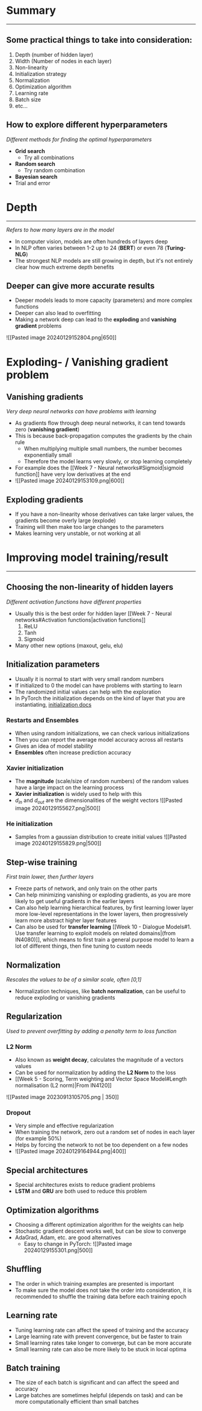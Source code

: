 
# Summary
---

## Some practical things to take into consideration:

1. Depth (number of hidden layer)
2. Width (Number of nodes in each layer)
3. Non-linearity
4. Initialization strategy
5. Normalization
6. Optimization algorithm
7. Learning rate
8. Batch size
9. etc...

## How to explore different hyperparameters
_Different methods for finding the optimal hyperparameters_

* **Grid search**
	* Try all combinations
* **Random search**
	* Try random combination
* **Bayesian search**
* Trial and error


# Depth
---
_Refers to how many layers are in the model_

* In computer vision, models are often hundreds of layers deep
* In NLP often varies between 1-2 up to 24 (**BERT**) or even 78 (**Turing-NLG**)
* The strongest NLP models are still growing in depth, but it's not entirely clear how much extreme depth benefits

## Deeper can give more accurate results

* Deeper models leads to more capacity (parameters) and more complex functions
* Deeper can also lead to overfitting
* Making a network deep can lead to the **exploding** and **vanishing gradient** problems

![[Pasted image 20240129152804.png|650]]


# Exploding- / Vanishing gradient problem
## Vanishing gradients
_Very deep neural networks can have problems with learning_

* As gradients flow through deep neural networks, it can tend towards zero (**vanishing gradient**)
* This is because back-propagation computes the gradients by the chain rule
	* When multiplying multiple small numbers, the number becomes exponentially small
	* Therefore the model learns very slowly, or stop learning completely
* For example does the [[Week 7 - Neural networks#Sigmoid|sigmoid function]] have very low derivatives at the end 
* ![[Pasted image 20240129153109.png|600]]

## Exploding gradients

* If you have a non-linearity whose derivatives can take larger values, the gradients become overly large (explode)
* Training will then make too large changes to the parameters
* Makes learning very unstable, or not working at all


# Improving model training/result
---

## Choosing the non-linearity of hidden layers
_Different activation functions have different properties_

* Usually this is the best order for hidden layer [[Week 7 - Neural networks#Activation functions|activation functions]]
	1. ReLU
	2. Tanh
	3. Sigmoid
* Many other new options (maxout, gelu, elu)


## Initialization parameters

* Usually it is normal to start with very small random numbers
* If initialized to 0 the model can have problems with starting to learn
* The randomized initial values can help with the exploration
* In PyTorch the initialization depends on the kind of layer that you are instantiating, [initialization docs](https://pytorch.org/docs/stable/nn.init.html)

### Restarts and Ensembles

* When using random initializations, we can check various initializations
* Then you can report the average model accuracy across all restarts
* Gives an idea of model stability
* **Ensembles** often increase prediction accuracy

### Xavier initialization

* The **magnitude** (scale/size of random numbers) of the random values have a large impact on the learning process
* **Xavier initialization** is widely used to help with this
* $d_{in}$ and $d_{out}$ are the dimensionalities of the weight vectors
 ![[Pasted image 20240129155627.png|500]]

### He initialization
 
* Samples from a gaussian distribution to create initial values
 ![[Pasted image 20240129155829.png|500]]

## Step-wise training
_First train lower, then further layers_

* Freeze parts of network, and only train on the other parts
* Can help minimizing vanishing or exploding gradients, as you are more likely to get useful gradients in the earlier layers
* Can also help learning hierarchical features, by first learning lower layer more low-level representations in the lower layers, then progressively learn more abstract higher layer features
* Can also be used for **transfer learning** [[Week 10 - Dialogue Models#1. Use transfer learning to exploit models on related domains|(from IN4080)]], which means to first train a general purpose model to learn a lot of different things, then fine tuning to custom needs

## Normalization
_Rescales the values to be of a similar scale, often [0,1]_

* Normalization techniques, like **batch normalization**, can be useful to reduce exploding or vanishing gradients


## Regularization
_Used to prevent overfitting by adding a penalty term to loss function_

### L2 Norm
* Also known as **weight decay**, calculates the magnitude of a vectors values
* Can be used for normalization by adding the **L2 Norm** to the loss
* [[Week 5 - Scoring, Term weighting and Vector Space Model#Length normalisation (L2 norm)|From IN4120]]

![[Pasted image 20230913105705.png | 350]]

### Dropout
* Very simple and effective regularization
* When training the network, zero out a random set of nodes in each layer (for example 50%)
* Helps by forcing the network to not be too dependent on a few nodes
* ![[Pasted image 20240129164944.png|400]]



## Special architectures

* Special architectures exists to reduce gradient problems
* **LSTM** and **GRU** are both used to reduce this problem


## Optimization algorithms

* Choosing a different optimization algorithm for the weights can help
* Stochastic gradient descent works well, but can be slow to converge
* AdaGrad, Adam, etc. are good alternatives
	* Easy to change in PyTorch:
		![[Pasted image 20240129155301.png|500]]

## Shuffling

* The order in which training examples are presented is important
* To make sure the model does not take the order into consideration, it is recommended to shuffle the training data before each training epoch


## Learning rate

* Tuning learning rate can affect the speed of training and the accuracy
* Large learning rate with prevent convergence, but be faster to train
* Small learning rates take longer to converge, but can be more accurate
* Small learning rate can also be more likely to be stuck in local optima

## Batch training

* The size of each batch is significant and can affect the speed and accuracy
* Large batches are sometimes helpful (depends on task) and can be more computationally efficient than small batches